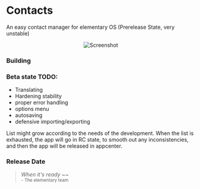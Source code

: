 # Contacts
An easy contact manager for elementary OS (Prerelease State, very unstable)

<p align="center">
    <img  src="https://github.com/aggalex/Contacts/blob/master/data/Images/Screenshot.png" alt="Screenshot"> <br>
</p>

### Building



### Beta state TODO:
- Translating
- Hardening stability
- proper error handling
- options menu
- autosaving
- defensive importing/exporting

List might grow according to the needs of the development. When the list is exhausted, the app will go in RC state, to smooth out any inconsistencies, and then the app will be released in appcenter.

### Release Date
> _When it's ready ~~_ <br><sup>- The elementary team<sup>
